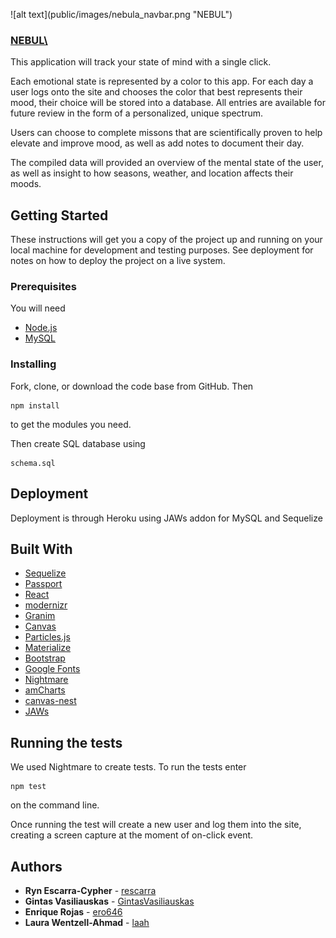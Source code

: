 ![alt text](public/images/nebula_navbar.png "NEBUL\")
### [NEBUL\\](https://nebula-moods.herokuapp.com/)

This application will track your state of mind with a single click.

Each emotional state is represented by a color to this app. For each day a user logs onto the site and chooses the color that best represents their mood, their choice will be stored into a database. All entries are available for future review in the form of a personalized, unique spectrum.

Users can choose to complete missons that are scientifically proven to help elevate and improve mood, as well as add notes to document their day.

The compiled data will provided an overview of the mental state of the user, as well as insight to how seasons, weather, and location affects their moods.

## Getting Started

These instructions will get you a copy of the project up and running on your local machine for development and testing purposes. See deployment for notes on how to deploy the project on a live system.

### Prerequisites

You will need

* [Node.js](https://nodejs.org/en/)
* [MySQL](https://www.mysql.com/)

### Installing

Fork, clone, or download the code base from GitHub. Then

```
npm install
```

to get the modules you need.

Then create SQL database using

```
schema.sql
```

## Deployment

Deployment is through Heroku using JAWs addon for MySQL and Sequelize

## Built With

* [Sequelize](http://docs.sequelizejs.com/)
* [Passport](http://www.passportjs.org/)
* [React](http://www.reactjs.org)
* [modernizr](https://modernizr.com/)
* [Granim](https://sarcadass.github.io/granim.js/)
* [Canvas](https://github.com/hustcc/canvas-nest.js)
* [Particles.js](https://vincentgarreau.com/particles.js/)
* [Materialize](https://materializecss.com)
* [Bootstrap](https://getbootstrap.com/)
* [Google Fonts](https://fonts.google.com/)
* [Nightmare](http://www.nightmarejs.org/)
* [amCharts](https://www.amcharts.com/)
* [canvas-nest](http://git.hust.cc/canvas-nest.js/)
* [JAWs](https://devcenter.heroku.com/articles/jawsdb)


## Running the tests

We used Nightmare to create tests. To run the tests enter
```
npm test
```
on the command line.

Once running the test will create a new user and log them into the site, creating a screen capture at the moment of on-click event.

## Authors

* **Ryn Escarra-Cypher** - [rescarra](https://github.com/rescarra)
* **Gintas Vasiliauskas** - [GintasVasiliauskas](https://github.com/GintasVasiliauskas)
* **Enrique Rojas** - [ero646](https://github.com/ero646)
* **Laura Wentzell-Ahmad** - [laah](https://github.com/laah)
